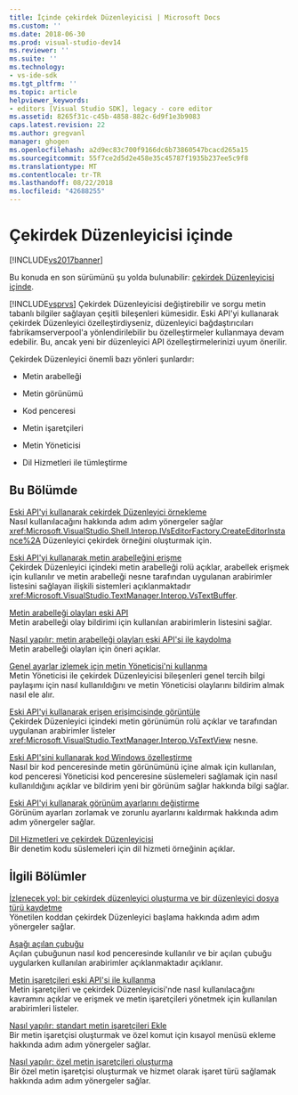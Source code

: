 ```yaml
---
title: İçinde çekirdek Düzenleyicisi | Microsoft Docs
ms.custom: ''
ms.date: 2018-06-30
ms.prod: visual-studio-dev14
ms.reviewer: ''
ms.suite: ''
ms.technology:
- vs-ide-sdk
ms.tgt_pltfrm: ''
ms.topic: article
helpviewer_keywords:
- editors [Visual Studio SDK], legacy - core editor
ms.assetid: 8265f31c-c45b-4858-882c-6d9f1e3b9083
caps.latest.revision: 22
ms.author: gregvanl
manager: ghogen
ms.openlocfilehash: a2d9ec83c700f9166dc6b73860547bcacd265a15
ms.sourcegitcommit: 55f7ce2d5d2e458e35c45787f1935b237ee5c9f8
ms.translationtype: MT
ms.contentlocale: tr-TR
ms.lasthandoff: 08/22/2018
ms.locfileid: "42688255"
---
```

# <a name="inside-the-core-editor"></a>Çekirdek Düzenleyicisi içinde
[!INCLUDE[vs2017banner](../includes/vs2017banner.md)]

Bu konuda en son sürümünü şu yolda bulunabilir: [çekirdek Düzenleyicisi içinde](https://docs.microsoft.com/visualstudio/extensibility/inside-the-core-editor).  
  
[!INCLUDE[vsprvs](../includes/vsprvs-md.md)] Çekirdek Düzenleyicisi değiştirebilir ve sorgu metin tabanlı bilgiler sağlayan çeşitli bileşenleri kümesidir. Eski API'yi kullanarak çekirdek Düzenleyici özelleştirdiyseniz, düzenleyici bağdaştırıcıları fabrikamserverpool'a yönlendirilebilir bu özelleştirmeler kullanmaya devam edebilir. Bu, ancak yeni bir düzenleyici API özelleştirmelerinizi uyum önerilir.  
  
 Çekirdek Düzenleyici önemli bazı yönleri şunlardır:  
  
-   Metin arabelleği  
  
-   Metin görünümü  
  
-   Kod penceresi  
  
-   Metin işaretçileri  
  
-   Metin Yöneticisi  
  
-   Dil Hizmetleri ile tümleştirme  
  
## <a name="in-this-section"></a>Bu Bölümde  
 [Eski API'yi kullanarak çekirdek Düzenleyici örnekleme](../extensibility/instantiating-the-core-editor-by-using-the-legacy-api.md)  
 Nasıl kullanılacağını hakkında adım adım yönergeler sağlar <xref:Microsoft.VisualStudio.Shell.Interop.IVsEditorFactory.CreateEditorInstance%2A> Düzenleyici çekirdek örneğini oluşturmak için.  
  
 [Eski API'yi kullanarak metin arabelleğini erişme](../extensibility/accessing-the-text-buffer-by-using-the-legacy-api.md)  
 Çekirdek Düzenleyici içindeki metin arabelleği rolü açıklar, arabellek erişmek için kullanılır ve metin arabelleği nesne tarafından uygulanan arabirimler listesini sağlayan ilişkili sistemleri açıklanmaktadır <xref:Microsoft.VisualStudio.TextManager.Interop.VsTextBuffer>.  
  
 [Metin arabelleği olayları eski API](../extensibility/text-buffer-events-in-the-legacy-api.md)  
 Metin arabelleği olay bildirimi için kullanılan arabirimlerin listesini sağlar.  
  
 [Nasıl yapılır: metin arabelleği olayları eski API'si ile kaydolma](../extensibility/how-to-register-for-text-buffer-events-with-the-legacy-api.md)  
 Metin arabelleği olayları için öneri açıklar.  
  
 [Genel ayarlar izlemek için metin Yöneticisi'ni kullanma](../extensibility/using-the-text-manager-to-monitor-global-settings.md)  
 Metin Yöneticisi ile çekirdek Düzenleyicisi bileşenleri genel tercih bilgi paylaşımı için nasıl kullanıldığını ve metin Yöneticisi olaylarını bildirim almak nasıl ele alır.  
  
 [Eski API'yi kullanarak erişen erişimcisinde görüntüle](../extensibility/accessing-thetext-view-by-using-the-legacy-api.md)  
 Çekirdek Düzenleyici içindeki metin görünümün rolü açıklar ve tarafından uygulanan arabirimler listeler <xref:Microsoft.VisualStudio.TextManager.Interop.VsTextView> nesne.  
  
 [Eski API'sini kullanarak kod Windows özelleştirme](../extensibility/customizing-code-windows-by-using-the-legacy-api.md)  
 Nasıl bir kod penceresinde metin görünümünü içine almak için kullanılan, kod penceresi Yöneticisi kod penceresine süslemeleri sağlamak için nasıl kullanıldığını açıklar ve bildirim yeni bir görünüm sağlar hakkında bilgi sağlar.  
  
 [Eski API'yi kullanarak görünüm ayarlarını değiştirme](../extensibility/changing-view-settings-by-using-the-legacy-api.md)  
 Görünüm ayarları zorlamak ve zorunlu ayarlarını kaldırmak hakkında adım adım yönergeler sağlar.  
  
 [Dil Hizmetleri ve çekirdek Düzenleyicisi](../extensibility/language-services-and-the-core-editor.md)  
 Bir denetim kodu süslemeleri için dil hizmeti örneğinin açıklar.  
  
## <a name="related-sections"></a>İlgili Bölümler  
 [İzlenecek yol: bir çekirdek düzenleyici oluşturma ve bir düzenleyici dosya türü kaydetme](../extensibility/walkthrough-creating-a-core-editor-and-registering-an-editor-file-type.md)  
 Yönetilen koddan çekirdek Düzenleyici başlama hakkında adım adım yönergeler sağlar.  
  
 [Aşağı açılan çubuğu](../extensibility/drop-down-bar.md)  
 Açılan çubuğunun nasıl kod penceresinde kullanılır ve bir açılan çubuğu uygularken kullanılan arabirimler açıklanmaktadır açıklanır.  
  
 [Metin işaretçileri eski API'si ile kullanma](../extensibility/using-text-markers-with-the-legacy-api.md)  
 Metin işaretçileri ve çekirdek Düzenleyicisi'nde nasıl kullanılacağını kavramını açıklar ve erişmek ve metin işaretçileri yönetmek için kullanılan arabirimleri listeler.  
  
 [Nasıl yapılır: standart metin işaretçileri Ekle](../extensibility/how-to-add-standard-text-markers.md)  
 Bir metin işaretçisi oluşturmak ve özel komut için kısayol menüsü ekleme hakkında adım adım yönergeler sağlar.  
  
 [Nasıl yapılır: özel metin işaretçileri oluşturma](../extensibility/how-to-create-custom-text-markers.md)  
 Bir özel metin işaretçisi oluşturmak ve hizmet olarak işaret türü sağlamak hakkında adım adım yönergeler sağlar.

